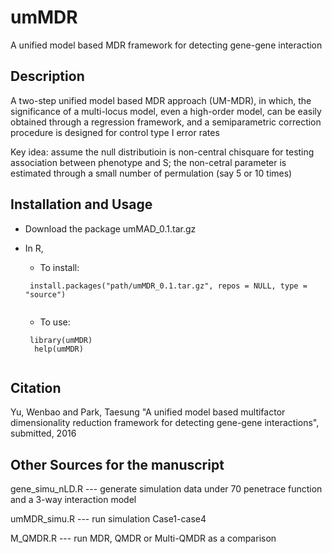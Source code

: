 # umMDR
A unified model based MDR framework for detecting gene-gene interaction


## Description
 A two-step unified model based MDR approach (UM-MDR), in which, the significance of a multi-locus model, even a high-order model, can be easily obtained through a regression framework, and a semiparametric correction procedure is designed for control type I error rates


Key idea: assume the null distributioin is non-central chisquare for testing association between phenotype and S;
the non-cetral parameter is estimated through a small number of permulation (say 5 or 10 times)

## Installation and Usage
* Download the package umMAD_0.1.tar.gz
* In R, 
  * To install: 
  ```
   install.packages("path/umMDR_0.1.tar.gz", repos = NULL, type = "source")
   
  ```
  
  * To use: 
  ```
   library(umMDR)
    help(umMDR)
    
  ```
  
## Citation
Yu, Wenbao and Park, Taesung "A unified model based multifactor dimensionality reduction framework for detecting gene-gene interactions", submitted, 2016

## Other Sources for the manuscript

gene_simu_nLD.R --- generate simulation data under 70 penetrace function and a 3-way interaction model

umMDR_simu.R --- run simulation Case1-case4

M_QMDR.R --- run MDR, QMDR or Multi-QMDR as a comparison
